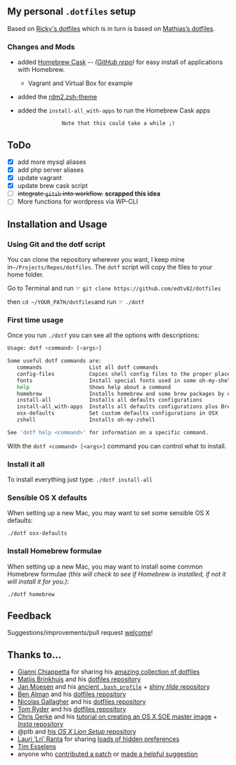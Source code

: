 ## My personal  `.dotfiles` setup

Based on [Ricky's dotfiles](https://github.com/rickyah/dotfiles) which is in turn is based on [Mathias’s dotfiles](https://github.com/rickyah/dotfiles).


### Changes and Mods
* added [Homebrew Cask](http://caskroom.io/) -- *([GitHub repo](https://github.com/phinze/homebrew-cask))* for easy install of applications with Homebrew.
	* Vagrant and Virtual Box for example []()
* added the [rdm2.zsh-theme](https://github.com/edtv82/oh-my-zsh-rdm-theme)
* added the `install-all_with-apps` to run the Homebrew Cask apps

			  		Note that this could take a while ;)

## ToDo
- [x] add more mysql aliases
- [x] add php server aliases
- [x] update vagrant
- [x] update brew cask script
- [ ] ~~integrate `gitsh` into workflow.~~ **scrapped this idea**
- [ ] More functions for wordpress via WP-CLI

## Installation and Usage

### Using Git and the dotf script

You can clone the repository wherever you want, I keep mine in`~/Projects/Repos/dotfiles`. The `dotf` script will copy the files to your home folder.

Go to Terminal and run ☞ `git clone https://github.com/edtv82/dotfiles`

then `cd ~/YOUR_PATH/dotfiles`and run ☞ `./dotf`

### First time usage

Once you run `./dotf` you can see all the options with descriptions:

```bash
Usage: dotf <command> [<args>]

Some useful dotf commands are:
   commands               List all dotf commands
   config-files           Copies shell config files to the proper places to set the defaults
   fonts                  Install special fonts used in some oh-my-shell skins
   help                   Shows help about a command
   homebrew               Installs homebrew and some brew packages by default
   install-all            Installs all defaults configurations
   install-all_with-apps  Installs all defaults configurations plus Brew Cask apps
   osx-defaults           Set custom defaults configurations in OSX
   zshell                 Installs oh-my-zshell

See 'dotf help <command>' for information on a specific command.
```

With the `dotf <command> [<args>]` command you can control what to install.

### Install it all
To install everything just type:
`./dotf install-all`

### Sensible OS X defaults

When setting up a new Mac, you may want to set some sensible OS X defaults:

`./dotf osx-defaults`

### Install Homebrew formulae

When setting up a new Mac, you may want to install some common Homebrew formulae *(this will check to see if Homebrew is installed, if not it will install it for you.)*:

`./dotf homebrew`

## Feedback

Suggestions/improvements/pull request
[welcome](https://github.com/ginfuru/dotfiles/pulls)!

## Thanks to…

* [Gianni Chiappetta](http://gf3.ca/) for sharing his [amazing collection of dotfiles](https://github.com/gf3/dotfiles)
* [Matijs Brinkhuis](http://hotfusion.nl/) and his [dotfiles repository](https://github.com/matijs/dotfiles)
* [Jan Moesen](http://jan.moesen.nu/) and his [ancient `.bash_profile`](https://gist.github.com/1156154) + [shiny _tilde_ repository](https://github.com/janmoesen/tilde)
* [Ben Alman](http://benalman.com/) and his [dotfiles repository](https://github.com/cowboy/dotfiles)
* [Nicolas Gallagher](http://nicolasgallagher.com/) and his [dotfiles repository](https://github.com/necolas/dotfiles)
* [Tom Ryder](http://blog.sanctum.geek.nz/) and his [dotfiles repository](https://github.com/tejr/dotfiles)
* [Chris Gerke](http://www.randomsquared.com/) and his [tutorial on creating an OS X SOE master image](http://chris-gerke.blogspot.com/2012/04/mac-osx-soe-master-image-day-7.html) + [_Insta_ repository](https://github.com/cgerke/Insta)
* @ptb and [his _OS X Lion Setup_ repository](https://github.com/ptb/Mac-OS-X-Lion-Setup)
* [Lauri ‘Lri’ Ranta](http://lri.me/) for sharing [loads of hidden preferences](http://lri.me/osx.html#hidden-preferences)
* [Tim Esselens](http://devel.datif.be/)
* anyone who [contributed a patch](https://github.com/rickyah/dotfiles/contributors) or [made a helpful suggestion](https://github.com/rickyah/dotfiles/issues)
